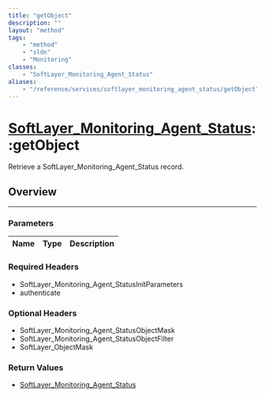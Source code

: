 ```yaml
---
title: "getObject"
description: ""
layout: "method"
tags:
    - "method"
    - "sldn"
    - "Monitoring"
classes:
    - "SoftLayer_Monitoring_Agent_Status"
aliases:
    - "/reference/services/softlayer_monitoring_agent_status/getObject"
---
```

# [SoftLayer_Monitoring_Agent_Status](/reference/services/SoftLayer_Monitoring_Agent_Status)::getObject

Retrieve a SoftLayer_Monitoring_Agent_Status record.


## Overview 


-----

### Parameters 
|Name | Type | Description |
| --- | --- | --- |


### Required Headers
* SoftLayer_Monitoring_Agent_StatusInitParameters
* authenticate


### Optional Headers
* SoftLayer_Monitoring_Agent_StatusObjectMask
* SoftLayer_Monitoring_Agent_StatusObjectFilter
* SoftLayer_ObjectMask

### Return Values
* <a href='/reference/datatypes/SoftLayer_Monitoring_Agent_Status'>SoftLayer_Monitoring_Agent_Status </a>




